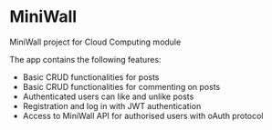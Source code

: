 # MiniWall
MiniWall project for Cloud Computing module

The app contains the following features:
- Basic CRUD functionalities for posts
- Basic CRUD functionalities for commenting on posts
- Authenticated users can like and unlike posts
- Registration and log in with JWT authentication
- Access to MiniWall API for authorised users with oAuth protocol
